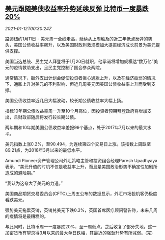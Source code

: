 <!--1610412917000-->
[美元跟随美债收益率升势延续反弹 比特币一度暴跌20%](https://cn.reuters.com/article/forex-close-0111-mon-idCNKBS29H01M)
------

<div><i>2021-01-12T00:30:24Z</i></div><p>路透纽约1月11日 - 美元周一全线走高，延续从上周触及的近三年低点反弹的势头，美国公债收益率飙升，以及美国财政刺激规模加大提振经济成长前景为美元提供支撑。</p><p>美国当选总统、民主党人拜登将于1月20日就职，他承诺将增加规模达“数万亿”美元的疫情救助支出，且民主党控制了国会参众两院。</p><p>通常情况下，额外支出计划会促使投资者担心通胀上升，以及在经济疲弱的情况下，通胀上升对美元的不利影响，但近几周美元因美国公债收益率上升而受到支撑。</p><p>美国公债收益率近几日大幅波动，较长期公债收益率大幅上扬。</p><p>指标10年期公债收益率周一升至10个月高位，因投资者预期拜登政府将增加支出，且财政部随后将发行较长期公债。</p><p>两年期和10年期美国公债收益率差报99个基点，处于2017年7月以来的最大水平。</p><p>美元指数上涨0.2%，至90.494，为连续第四个交易日上涨。该指数上周跌至89.21点，为2018年3月以来的最低水平。</p><p>Amundi Pioneer资产管理公司外汇策略主管和投资组合经理Paresh Upadhyaya表示，“美元升值的时机不仅是收益率上升，而且是美国政治形势不确定性加剧所造成的避险期。”</p><p>“我认为这夸大了美元的力道。”</p><p>美国商品期货交易委员会(CFTC)上周五公布的数据显示，外汇市场投机客仍极度看跌美元。</p><p>强势美元拖累英镑，英镑兑美元下跌0.3%，英国首席医疗顾问警告称，未来几周的疫情将是最糟糕的。</p><p>与此同时，比特币周一一度暴跌20%，至一周低点，之后收复了部分失地，这一加密货币有望录得3月以来的最大单日跌幅，其最近的强劲升势有所减弱。(完)</p>
